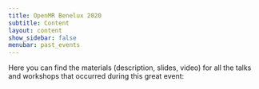 ```yaml
---
title: OpenMR Benelux 2020
subtitle: Content
layout: content
show_sidebar: false
menubar: past_events
---
```


Here you can find the materials (description, slides, video) for all the talks and workshops that occurred during this great event:
